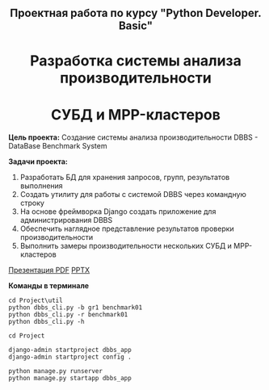 ## <div align="center"> Проектная работа по курсу "Python Developer. Basic" <div align="center"> ##

# <div align="center"> Разработка системы анализа производительности </div> # 

# <div align="center"> СУБД и MPP-кластеров </div> #

**Цель проекта:**
Создание системы анализа производительности DBBS - DataBase Benchmark System

**Задачи проекта:**

1. Разработать БД для хранения запросов, групп, результатов выполнения
2. Создать утилиту для работы с системой DBBS через командную строку
3. На основе фреймворка Django создать приложение для администрирования DBBS
4. Обеспечить наглядное представление результатов проверки производительности
5. Выполнить замеры производительности нескольких СУБД и MPP-кластеров

[Презентация PDF](Презентация.pdf) [PPTX](Презентация.pptx)

**Команды в терминале**

```
cd Project\util
python dbbs_cli.py -b gr1 benchmark01
python dbbs_cli.py -r benchmark01
python dbbs_cli.py -h

cd Project

django-admin startproject dbbs_app
django-admin startproject config .

python manage.py runserver
python manage.py startapp dbbs_app
```
 